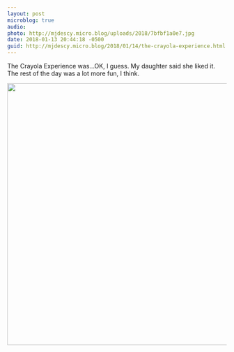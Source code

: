 ```yaml
---
layout: post
microblog: true
audio: 
photo: http://mjdescy.micro.blog/uploads/2018/7bfbf1a0e7.jpg
date: 2018-01-13 20:44:18 -0500
guid: http://mjdescy.micro.blog/2018/01/14/the-crayola-experience.html
---
```

The Crayola Experience was…OK, I guess. My daughter said she liked it. The rest of the day was a lot more fun, I think.

<img src="http://mjdescy.micro.blog/uploads/2018/7bfbf1a0e7.jpg" width="600" height="600" />
